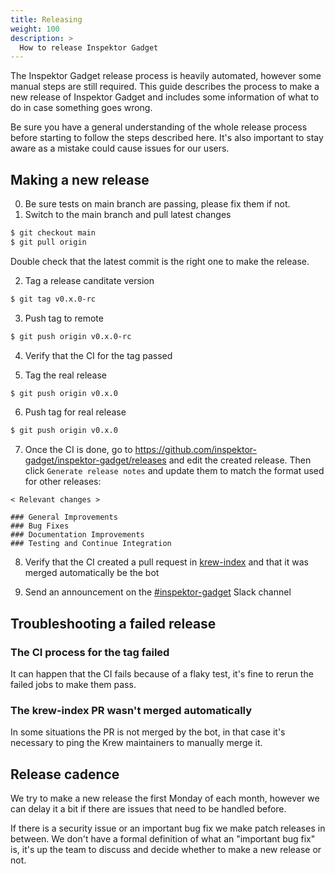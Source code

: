 ```yaml
---
title: Releasing
weight: 100
description: >
  How to release Inspektor Gadget
---
```


The Inspektor Gadget release process is heavily automated, however some manual steps are still
required. This guide describes the process to make a new release of Inspektor Gadget and includes
some information of what to do in case something goes wrong.

Be sure you have a general understanding of the whole release process before starting to follow the
steps described here. It's also important to stay aware as a mistake could cause issues for our
users.

## Making a new release

0. Be sure tests on main branch are passing, please fix them if not.
1. Switch to the main branch and pull latest changes

```bash
$ git checkout main
$ git pull origin
```

Double check that the latest commit is the right one to make the release.

2. Tag a release canditate version

```bash
$ git tag v0.x.0-rc
```

3. Push tag to remote

```bash
$ git push origin v0.x.0-rc
```

4. Verify that the CI for the tag passed

5. Tag the real release

```bash
$ git push origin v0.x.0
```

6. Push tag for real release

```bash
$ git push origin v0.x.0
```

7. Once the CI is done, go to https://github.com/inspektor-gadget/inspektor-gadget/releases and edit
   the created release. Then click `Generate release notes` and update them to match the format used
   for other releases:

```
< Relevant changes >

### General Improvements
### Bug Fixes
### Documentation Improvements
### Testing and Continue Integration
```

8. Verify that the CI created a pull request in
   [krew-index](https://github.com/kubernetes-sigs/krew-index/pulls) and that it was merged
   automatically be the bot

9. Send an announcement on the [#inspektor-gadget](https://kubernetes.slack.com/archives/CSYL75LF6) Slack channel

## Troubleshooting a failed release

### The CI process for the tag failed

It can happen that the CI fails because of a flaky test, it's fine to rerun the failed jobs to make
them pass.

### The krew-index PR wasn't merged automatically

In some situations the PR is not merged by the bot, in that case it's necessary to ping the
Krew maintainers to manually merge it.


## Release cadence

We try to make a new release the first Monday of each month, however we can delay it a bit if there
are issues that need to be handled before.

If there is a security issue or an important bug fix we make patch releases in between. We don't
have a formal definition of what an "important bug fix" is, it's up the team to discuss and decide
whether to make a new release or not.
